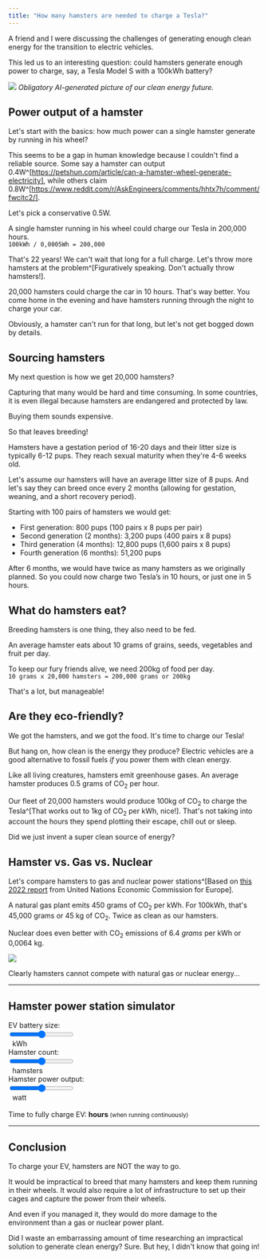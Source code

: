 ```yaml
---
title: "How many hamsters are needed to charge a Tesla?"
---
```


A friend and I were discussing the challenges of generating enough clean energy for the transition to electric vehicles.

This led us to an interesting question: could hamsters generate enough power to charge, say, a Tesla Model S with a 100kWh battery?

![](/trivia/how-many-hamsters-are-needed-to-charge-a-tesla/hamsters-charging-a-tesla.jpg)
*Obligatory AI-generated picture of our clean energy future.*

## Power output of a hamster
Let's start with the basics: how much power can a single hamster generate by running in his wheel?

This seems to be a gap in human knowledge because I couldn't find a reliable source. Some say a hamster can output 0.4W^[https://petshun.com/article/can-a-hamster-wheel-generate-electricity], while others claim 0.8W^[https://www.reddit.com/r/AskEngineers/comments/hhtx7h/comment/fwcitc2/]. 

Let's pick a conservative 0.5W.

A single hamster running in his wheel could charge our Tesla in 200,000 hours.  
`100kWh / 0,0005Wh = 200,000`

That's 22 years! We can't wait that long for a full charge. Let's throw more hamsters at the problem^[Figuratively speaking. Don't actually throw hamsters!]. 

20,000 hamsters could charge the car in 10 hours. That's way better. You come home in the evening and have hamsters running through the night to charge your car.

Obviously, a hamster can't run for that long, but let's not get bogged down by details.

## Sourcing hamsters
My next question is how we get 20,000 hamsters?

Capturing that many would be hard and time consuming. In some countries, it is even illegal because hamsters are endangered and protected by law.

Buying them sounds expensive.

So that leaves breeding!

Hamsters have a gestation period of 16-20 days and their litter size is typically 6-12 pups. They reach sexual maturity when they're 4-6 weeks old.

Let's assume our hamsters will have an average litter size of 8 pups. And let's say they can breed once every 2 months (allowing for gestation, weaning, and a short recovery period).

Starting with 100 pairs of hamsters we would get:
* First generation: 800 pups (100 pairs x 8 pups per pair)
* Second generation (2 months): 3,200 pups (400 pairs x 8 pups)
* Third generation (4 months): 12,800 pups (1,600 pairs x 8 pups)
* Fourth generation (6 months): 51,200 pups

After 6 months, we would have twice as many hamsters as we originally planned. So you could now charge two Tesla’s in 10 hours, or just one in 5 hours.

## What do hamsters eat?
Breeding hamsters is one thing, they also need to be fed.

An average hamster eats about 10 grams of grains, seeds, vegetables and fruit per day.

To keep our fury friends alive, we need 200kg of food per day.  
`10 grams x 20,000 hamsters = 200,000 grams or 200kg`

That's a lot, but manageable!

## Are they eco-friendly?
We got the hamsters, and we got the food. It's time to charge our Tesla! 

But hang on, how clean is the energy they produce? Electric vehicles are a good alternative to fossil fuels *if* you power them with clean energy.

Like all living creatures, hamsters emit greenhouse gases. An average hamster produces 0.5 grams of CO<sub>2</sub> per hour.

Our fleet of 20,000 hamsters would produce 100kg of CO<sub>2</sub> to charge the Tesla^[That works out to 1kg of CO<sub>2</sub> per kWh, nice!]. That's not taking into account the hours they spend plotting their escape, chill out or sleep.

Did we just invent a super clean source of energy?

## Hamster vs. Gas vs. Nuclear
Let's compare hamsters to gas and nuclear power stations^[Based on [this 2022 report](https://unece.org/documents/2022/08/integrated-life-cycle-assessment-electricity-sources) from United Nations Economic Commission for Europe].

A natural gas plant emits 450 grams of CO<sub>2</sub> per kWh. For 100kWh, that's 45,000 grams or 45 kg of CO<sub>2</sub>. Twice as clean as our hamsters.

Nuclear does even better with CO<sub>2</sub> emissions of 6.4 *grams* per kWh or 0,0064 kg.

![](/trivia/how-many-hamsters-are-needed-to-charge-a-tesla/hamsters-vs-gas-vs-nuclear.svg)

Clearly hamsters cannot compete with natural gas or nuclear energy...

---


## Hamster power station simulator
<script defer src="/assets/js/alpine-3.14.1.min.js"></script>

<div x-data="{ ev_battery: 100, hamster_count: 20000, hamster_power: 0.5 }">
    <div class="flex">
        <div>EV battery size:&nbsp;</div>
        <input type="range" x-model="ev_battery" min="10" max="150" step="1">
        <div>
            &nbsp;<span x-text="ev_battery"></span> kWh
        </div>
    </div>
    <div class="flex">
        <div class="pr-2">Hamster count:&nbsp;</div>
        <input type="range" x-model="hamster_count" min="100" max="50000" step="100">
        <div>
            &nbsp; <span x-text="hamster_count"></span> hamsters
        </div>
    </div>
    <div class="flex">
        <div>Hamster power output:&nbsp;</div>
        <input type="range" x-model="hamster_power" min="0.1" max="10" step="0.1">
        <div>
            &nbsp;<span x-text="hamster_power"></span> watt
        </div>
    </div>
    <br>
    <div>
        Time to fully charge EV:
        <strong>
            <span x-text="Math.round((ev_battery / (hamster_count * hamster_power / 1000) * 100)) / 100"></span>
            hours
        </strong>
        <small>(when running continuously)</small>
    </div>
</div>

---

## Conclusion
To charge your EV, hamsters are NOT the way to go.

It would be impractical to breed that many hamsters and keep them running in their wheels. It would also require a lot of infrastructure to set up their cages and capture the power from their wheels.

And even if you managed it, they would do more damage to the environment than a gas or nuclear power plant.

Did I waste an embarrassing amount of time researching an impractical solution to generate clean energy? Sure. But hey, I didn't know that going in!
